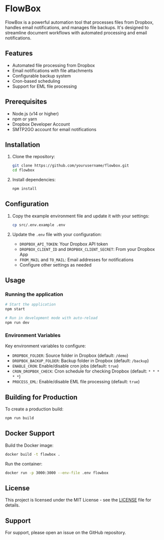# FlowBox

FlowBox is a powerful automation tool that processes files from Dropbox, handles email notifications, and manages file backups. It's designed to streamline document workflows with automated processing and email notifications.

## Features

- Automated file processing from Dropbox
- Email notifications with file attachments
- Configurable backup system
- Cron-based scheduling
- Support for EML file processing

## Prerequisites

- Node.js (v14 or higher)
- npm or yarn
- Dropbox Developer Account
- SMTP2GO account for email notifications

## Installation

1. Clone the repository:
   ```bash
   git clone https://github.com/yourusername/flowbox.git
   cd flowbox
   ```

2. Install dependencies:
   ```bash
   npm install
   ```

## Configuration

1. Copy the example environment file and update it with your settings:
   ```bash
   cp src/.env.example .env
   ```

2. Update the `.env` file with your configuration:
   - `DROPBOX_API_TOKEN`: Your Dropbox API token
   - `DROPBOX_CLIENT_ID` and `DROPBOX_CLIENT_SECRET`: From your Dropbox App
   - `FROM_MAIL` and `TO_MAIL`: Email addresses for notifications
   - Configure other settings as needed

## Usage

### Running the application

```bash
# Start the application
npm start

# Run in development mode with auto-reload
npm run dev
```

### Environment Variables

Key environment variables to configure:

- `DROPBOX_FOLDER`: Source folder in Dropbox (default: `/demo`)
- `DROPBOX_BACKUP_FOLDER`: Backup folder in Dropbox (default: `/backup`)
- `ENABLE_CRON`: Enable/disable cron jobs (default: `true`)
- `CRON_DROPBOX_CHECK`: Cron schedule for checking Dropbox (default: `* * * * *`)
- `PROCESS_EML`: Enable/disable EML file processing (default: `true`)

## Building for Production

To create a production build:

```bash
npm run build
```

## Docker Support

Build the Docker image:

```bash
docker build -t flowbox .
```

Run the container:

```bash
docker run -p 3000:3000 --env-file .env flowbox
```

## License

This project is licensed under the MIT License - see the [LICENSE](LICENSE) file for details.

## Support

For support, please open an issue on the GitHub repository.
